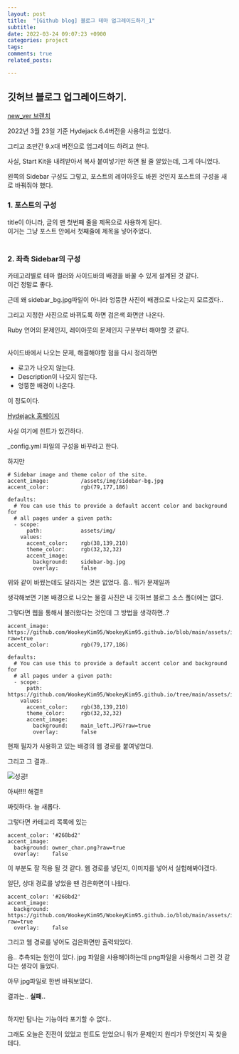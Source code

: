 ```yaml
---
layout: post
title:  "[Github blog] 블로그 테마 업그레이드하기_1"
subtitle: 
date: 2022-03-24 09:07:23 +0900
categories: project
tags:
comments: true
related_posts:

---
```


## 깃허브 블로그 업그레이드하기.

[new_ver 브랜치](https://github.com/WookeyKim95/WookeyKim95.github.io/tree/new_ver)

2022년 3월 23일 기준 Hydejack 6.4버전을 사용하고 있었다.<br/>

그리고 조만간 9.x대 버전으로 업그레이드 하려고 한다.<br/>

사실, Start Kit을 내려받아서 복사 붙여넣기만 하면 될 줄 알았는데, 그게 아니었다.<br/>

왼쪽의 Sidebar 구성도 그렇고, 포스트의 레이아웃도 바뀐 것인지 포스트의 구성을 새로 바꿔줘야 했다.<br/>

### 1. 포스트의 구성<br/>

title이 아니라, 글의 맨 첫번째 줄을 제목으로 사용하게 된다.<br/>
이거는 그냥 포스트 안에서 첫째줄에 제목을 넣어주었다.<br/>
<br/>

### 2. 좌측 Sidebar의 구성<br/>

카테고리별로 테마 컬러와 사이드바의 배경을 바꿀 수 있게 설계된 것 같다.<br/>
이건 정말로 좋다.<br/>

근데 왜 sidebar_bg.jpg파일이 아니라 엉뚱한 사진이 배경으로 나오는지 모르겠다..<br/>

그리고 지정한 사진으로 바뀌도록 하면 검은색 화면만 나온다.<br/>

Ruby 언어의 문제인지, 레이아웃의 문제인지 구분부터 해야할 것 같다.<br/>
<br/>

사이드바에서 나오는 문제, 해결해야할 점을 다시 정리하면

- 로고가 나오지 않는다.
- Description이 나오지 않는다.
- 엉뚱한 배경이 나온다.

이 정도이다.<br/>

[Hydejack 홈페이지](https://hydejack.com/docs/config/)

사실 여기에 힌트가 있긴하다.

_config.yml 파일의 구성을 바꾸라고 한다.<br/>

하지만

```
# Sidebar image and theme color of the site.
accent_image:          /assets/img/sidebar-bg.jpg
accent_color:          rgb(79,177,186)

defaults:
  # You can use this to provide a default accent color and background for
  # all pages under a given path:
  - scope:
      path:            assets/img/
    values:
      accent_color:    rgb(38,139,210)
      theme_color:     rgb(32,32,32)
      accent_image:    
        background:    sidebar-bg.jpg
        overlay:       false
```

위와 같이 바꿨는데도 달라지는 것은 없었다. 흠.. 뭐가 문제일까<br/>

생각해보면 기본 배경으로 나오는 물결 사진은 내 깃허브 블로그 소스 폴더에는 없다.<br/>

그렇다면 웹을 통해서 불러왔다는 것인데 그 방법을 생각하면..?<br/>

```
accent_image:          https://github.com/WookeyKim95/WookeyKim95.github.io/blob/main/assets/img/main_left.JPG?raw=true
accent_color:          rgb(79,177,186)

defaults:
  # You can use this to provide a default accent color and background for
  # all pages under a given path:
  - scope:
      path:            https://github.com/WookeyKim95/WookeyKim95.github.io/tree/main/assets/img/
    values:
      accent_color:    rgb(38,139,210)
      theme_color:     rgb(32,32,32)
      accent_image:    
        background:    main_left.JPG?raw=true
        overlay:       false
```

현재 필자가 사용하고 있는 배경의 웹 경로를 붙여넣었다.<br/>

그리고 그 결과..<br/>

![성공!]()

아싸!!!! 해결!!<br/>

짜릿하다. 늘 새롭다.<br/>

그렇다면 카테고리 목록에 있는<br/>

```
accent_color: '#268bd2'
accent_image:
  background: owner_char.png?raw=true
  overlay:    false
```

이 부분도 잘 적용 될 것 같다. 웹 경로를 넣던지, 이미지를 넣어서 실험해봐야겠다.<br/>

일단, 상대 경로를 넣었을 땐 검은화면이 나왔다.<br/>

```
accent_color: '#268bd2'
accent_image:
  background: https://github.com/WookeyKim95/WookeyKim95.github.io/blob/main/assets/img/owner_char.png?raw=true
  overlay:    false
```
그리고 웹 경로를 넣어도 검은화면만 출력되었다.<br/>

음.. 추측되는 원인이 있다. jpg 파일을 사용해야하는데 png파일을 사용해서 그런 것 같다는 생각이 들었다.<br/>

아무 jpg파일로 한번 바꿔보았다.<br/>

결과는.. **실패..**<br/>
<br/>

하지만 탐나는 기능이라 포기할 수 없다..<br/>

그래도 오늘은 진전이 있었고 힌트도 얻었으니 뭐가 문제인지 원리가 무엇인지 꼭 찾을테다.<br/>

